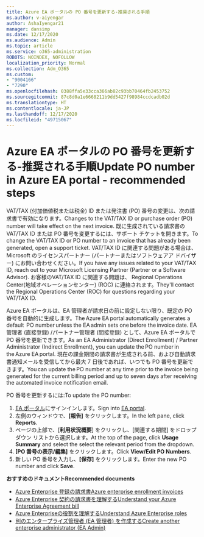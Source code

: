 ```yaml
---
title: Azure EA ポータルの PO 番号を更新する-推奨される手順
ms.author: v-aiyengar
author: AshaIyengar21
manager: dansimp
ms.date: 12/17/2020
ms.audience: Admin
ms.topic: article
ms.service: o365-administration
ROBOTS: NOINDEX, NOFOLLOW
localization_priority: Normal
ms.collection: Adm_O365
ms.custom:
- "9004166"
- "7290"
ms.openlocfilehash: 0388ffa5e33cca366ab02c93bb70464fb2453752
ms.sourcegitcommit: 87c8d0a1e6668211b9dd5427f98984ccdcadb02d
ms.translationtype: HT
ms.contentlocale: ja-JP
ms.lasthandoff: 12/17/2020
ms.locfileid: "49715067"
---
```

# <a name="update-po-number-in-azure-ea-portal---recommended-steps"></a><span data-ttu-id="e9c19-102">Azure EA ポータルの PO 番号を更新する-推奨される手順</span><span class="sxs-lookup"><span data-stu-id="e9c19-102">Update PO number in Azure EA portal - recommended steps</span></span>

<span data-ttu-id="e9c19-103">VAT/TAX (付加価値税または税金) ID または発注書 (PO) 番号の変更は、次の請求書で有効になります。</span><span class="sxs-lookup"><span data-stu-id="e9c19-103">Changes to the VAT/TAX ID or purchase order (PO) number will take effect on the next invoice.</span></span> <span data-ttu-id="e9c19-104">既に生成されている請求書の VAT/TAX ID または PO 番号を変更するには、サポート チケットを開きます。</span><span class="sxs-lookup"><span data-stu-id="e9c19-104">To change the VAT/TAX ID or PO number to an invoice that has already been generated, open a support ticket.</span></span> <span data-ttu-id="e9c19-105">VAT/TAX ID に関連する問題がある場合は、Microsoft のライセンスパートナー (パートナーまたはソフトウェアア ドバイザー) にお問い合わせください。</span><span class="sxs-lookup"><span data-stu-id="e9c19-105">If you have any issues related to your VAT/TAX ID, reach out to your Microsoft Licensing Partner (Partner or a Software Advisor).</span></span> <span data-ttu-id="e9c19-106">お客様のVAT/TAX ID に関連する問題は、 Regional Operations Center(地域オペレーションセンター) (ROC) に連絡されます。</span><span class="sxs-lookup"><span data-stu-id="e9c19-106">They'll contact the Regional Operations Center (ROC) for questions regarding your VAT/TAX ID.</span></span> 

<span data-ttu-id="e9c19-107">Azure EA ポータルは、EA 管理者が請求日の前に設定しない限り、既定の PO 番号を自動的に生成します。</span><span class="sxs-lookup"><span data-stu-id="e9c19-107">The Azure EA portal automatically generates a default  PO number unless the EA admin sets one before the invoice date.</span></span> <span data-ttu-id="e9c19-108">EA 管理者 (直接登録) /パートナー管理者 (間接登録) として、Azure EA ポータルで PO 番号を更新できます。</span><span class="sxs-lookup"><span data-stu-id="e9c19-108">As an EA Administrator (Direct Enrollment) / Partner Administrator (Indirect Enrollment), you can update the PO number in the Azure EA portal.</span></span> <span data-ttu-id="e9c19-109">現在の課金期間の請求書が生成される前、および自動請求書通知メールを受信して​​から最大 7 日後であれば、いつでも PO 番号を更新できます。</span><span class="sxs-lookup"><span data-stu-id="e9c19-109">You can update the PO number at any time prior to the invoice being generated for the current billing period and up to seven days after receiving the automated invoice notification email.</span></span>    

<span data-ttu-id="e9c19-110">PO 番号を更新するには:</span><span class="sxs-lookup"><span data-stu-id="e9c19-110">To update the PO number:</span></span>

1. <span data-ttu-id="e9c19-111">[EA ポータル](https://ea.azure.com/)にサインインします。</span><span class="sxs-lookup"><span data-stu-id="e9c19-111">Sign into [EA portal](https://ea.azure.com/).</span></span>
1. <span data-ttu-id="e9c19-112">左側のウィンドウで、**[報告]** をクリックします。</span><span class="sxs-lookup"><span data-stu-id="e9c19-112">In the left pane, click **Reports**.</span></span>
1. <span data-ttu-id="e9c19-113">ページの上部で、[**利用状況概要**] をクリックし、[関連する期間] をドロップダウン リストから選択します。</span><span class="sxs-lookup"><span data-stu-id="e9c19-113">At the top of the page, click **Usage Summary** and select the select the relevant period from the dropdown.</span></span>
1. <span data-ttu-id="e9c19-114">**[PO 番号の表示/編集]** をクリックします。</span><span class="sxs-lookup"><span data-stu-id="e9c19-114">Click **View/Edit PO Numbers**.</span></span>
1. <span data-ttu-id="e9c19-115">新しい PO 番号を入力し、**[保存]** をクリックします。</span><span class="sxs-lookup"><span data-stu-id="e9c19-115">Enter the new PO number and click **Save**.</span></span>

<span data-ttu-id="e9c19-116">**おすすめのドキュメント**</span><span class="sxs-lookup"><span data-stu-id="e9c19-116">**Recommended documents**</span></span> 

- [<span data-ttu-id="e9c19-117">Azure Enterprise 登録の請求書</span><span class="sxs-lookup"><span data-stu-id="e9c19-117">Azure enterprise enrollment invoices</span></span>](https://docs.microsoft.com/azure/billing/billing-ea-portal-enrollment-invoices) 
- [<span data-ttu-id="e9c19-118">Azure Enterprise 契約の請求書を理解する</span><span class="sxs-lookup"><span data-stu-id="e9c19-118">Understand your Azure Enterprise Agreement bill</span></span>](https://docs.microsoft.com/azure/billing/billing-understand-your-bill-ea)  
- [<span data-ttu-id="e9c19-119">Azure Enterpriseの役割を理解する</span><span class="sxs-lookup"><span data-stu-id="e9c19-119">Understand Azure Enterprise roles</span></span>](https://docs.microsoft.com/azure/billing/billing-understand-your-bill-ea) 
- [<span data-ttu-id="e9c19-120">別のエンタープライズ管理者 (EA 管理者) を作成する</span><span class="sxs-lookup"><span data-stu-id="e9c19-120">Create another enterprise administrator (EA Admin)</span></span>](https://docs.microsoft.com/azure/cost-management-billing/manage/ea-portal-administration#create-another-enterprise-administrator) 
